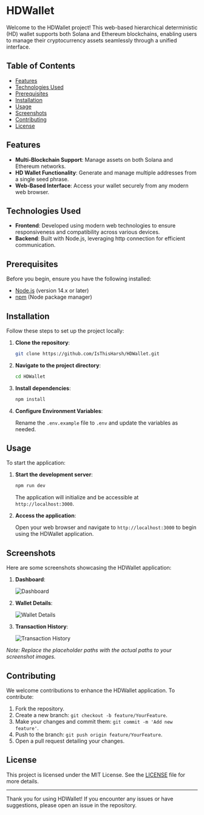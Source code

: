 # HDWallet

Welcome to the HDWallet project! This web-based hierarchical deterministic (HD) wallet supports both Solana and Ethereum blockchains, enabling users to manage their cryptocurrency assets seamlessly through a unified interface.

## Table of Contents

- [Features](#features)
- [Technologies Used](#technologies-used)
- [Prerequisites](#prerequisites)
- [Installation](#installation)
- [Usage](#usage)
- [Screenshots](#screenshots)
- [Contributing](#contributing)
- [License](#license)

## Features

- **Multi-Blockchain Support**: Manage assets on both Solana and Ethereum networks.
- **HD Wallet Functionality**: Generate and manage multiple addresses from a single seed phrase.
- **Web-Based Interface**: Access your wallet securely from any modern web browser.

## Technologies Used

- **Frontend**: Developed using modern web technologies to ensure responsiveness and compatibility across various devices.
- **Backend**: Built with Node.js, leveraging http connection for efficient communication.

## Prerequisites

Before you begin, ensure you have the following installed:

- [Node.js](https://nodejs.org/en/download/) (version 14.x or later)
- [npm](https://www.npmjs.com/get-npm) (Node package manager)

## Installation

Follow these steps to set up the project locally:

1. **Clone the repository**:

   ```bash
   git clone https://github.com/IsThisHarsh/HDWallet.git
   ```

2. **Navigate to the project directory**:

   ```bash
   cd HDWallet
   ```

3. **Install dependencies**:

   ```bash
   npm install
   ```

4. **Configure Environment Variables**:

   Rename the `.env.example` file to `.env` and update the variables as needed.

## Usage

To start the application:

1. **Start the development server**:

   ```bash
   npm run dev
   ```

   The application will initialize and be accessible at `http://localhost:3000`.

2. **Access the application**:

   Open your web browser and navigate to `http://localhost:3000` to begin using the HDWallet application.

## Screenshots

Here are some screenshots showcasing the HDWallet application:

1. **Dashboard**:

   ![Dashboard](screenshots/dashboard.png)

2. **Wallet Details**:

   ![Wallet Details](screenshots/wallet_details.png)

3. **Transaction History**:

   ![Transaction History](screenshots/transaction_history.png)

*Note: Replace the placeholder paths with the actual paths to your screenshot images.*

## Contributing

We welcome contributions to enhance the HDWallet application. To contribute:

1. Fork the repository.
2. Create a new branch: `git checkout -b feature/YourFeature`.
3. Make your changes and commit them: `git commit -m 'Add new feature'`.
4. Push to the branch: `git push origin feature/YourFeature`.
5. Open a pull request detailing your changes.

## License

This project is licensed under the MIT License. See the [LICENSE](LICENSE) file for more details.

---

Thank you for using HDWallet! If you encounter any issues or have suggestions, please open an issue in the repository. 

